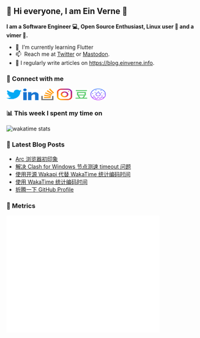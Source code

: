 ## 👋 Hi everyone, I am Ein Verne 👋

**I am a Software Engineer 💻, Open Source Enthusiast, Linux user :penguin: and a vimer :man:.**

- 🌱 &nbsp;I’m currently learning Flutter
- 📫 &nbsp;Reach me at [Twitter](https://twitter.com/einverne) or <a rel="me" href="https://m.gtk.pw/@einverne">Mastodon</a>.
- 📝 I regularly write articles on <https://blog.einverne.info>.


### 🔗 Connect with me
<a href="https://twitter.com/einverne" target="_blank"><img align="center" src="images/twitter.svg" alt="twitter einverne" height="30" width="40" /></a>
<a href="https://linkedin.com/in/einverne" target="_blank"><img align="center" src="images/linked-in-alt.svg" alt="linkedin einverne" height="30" width="40" /></a>
<a href="https://stackoverflow.com/users/1820217/einverne" target="_blank"><img align="center" src="images/stack-overflow.svg" alt="stackoverflow einverne" height="30" width="40" /></a>
<a href="https://instagram.com/einverne" target="_blank"><img align="center" src="images/instagram.svg" alt="instagram einverne" height="30" width="40" /></a>
<a href="https://www.douban.com/people/einverne" target="_blank"><img align="center" src="images/douban.svg" alt="douban einverne" height="30" width="40" /></a>
<a href="https://homer.einverne.info" target="_blank"><img align="center" src="images/homer.svg" alt="einverne online services" height="30" width="40" /></a>

### 📊 This week I spent my time on

![wakatime stats](https://github-readme-stats.vercel.app/api/wakatime?username=einverne&api_domain=wakapi.einverne.info&hide_title=true&hide_border=true&langs_count=5&bg_color=00000000&text_color=777&layout=compact)

### 📕 Latest Blog Posts
<!-- BLOG-POST-LIST:START -->
- [Arc 浏览器初印象](https://einverne.github.io/post/2022/09/arc-browser-first-impression.html)
- [解决 Clash for Windows 节点测速 timeout 问题](https://einverne.github.io/post/2022/09/clash-for-windows-timeout.html)
- [使用开源 Wakapi 代替 WakaTime 统计编码时间](https://einverne.github.io/post/2022/09/wakapi-usage.html)
- [使用 WakaTime 统计编码时间](https://einverne.github.io/post/2022/09/wakatime-unlock-all-your-code-stats.html)
- [折腾一下 GitHub Profile](https://einverne.github.io/post/2022/09/github-profile.html)
<!-- BLOG-POST-LIST:END -->

### 👻 Metrics
<img align="left" src="/metrics.base.svg" alt="Metrics" width="400">

